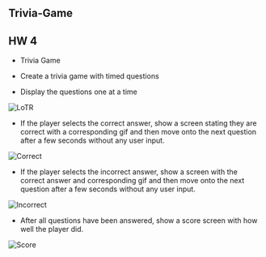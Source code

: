 ## Trivia-Game
## HW 4
* Trivia Game

* Create a trivia game with timed questions
* Display the questions one at a time

![LoTR]()
* If the player selects the correct answer, show a screen stating they are correct with a corresponding gif and then move onto the next question after a few seconds without any user input.

![Correct]()
* If the player selects the incorrect answer, show a screen with the correct answer and corresponding gif and then move onto the next question after a few seconds without any user input.

![Incorrect]()
* After all questions have been answered, show a score screen with how well the player did.

![Score]()

